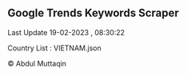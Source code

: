 

## Google Trends Keywords Scraper 
 
Last Update 19-02-2023 , 08:30:22

Country List :
VIETNAM.json



© Abdul Muttaqin 

